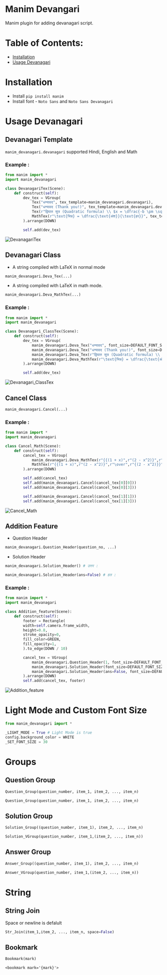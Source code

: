 # Manim Devangari

Manim plugin for adding devanagari script.

# Table of Contents:

- [Installation](#installation)
- [Usage Devanagari](#usage-devanagari)

# Installation

- Install `pip install manim`
- Install font - `Noto Sans` and `Noto Sans Devanagari`

# Usage Devanagari

## Devanagari Template

`manim_devanagari.devanagari` supported Hindi, English and Math

### Example :

```python
from manim import *
import manim_devanagari

class DevanagariTex(Scene):
    def construct(self):
        dev_tex = VGroup(
            Tex("धन्यावद", tex_template=manim_devanagari.devanagari),
            Tex("धन्यावद (Thank you!)", tex_template=manim_devanagari.devanagari),
            Tex(r"द्विघात सुत्र (Quadratic formula) \\ $x = \dfrac{-b \pm \sqrt{b^2 - 4ac}}{2a}$", tex_template=manim_devanagari.devanagari),
            MathTex(r"\text{भिन्न} = \dfrac{\text{अंश}}{\text{हर}}", tex_template=manim_devanagari.devanagari)
        ).arrange(DOWN)

        self.add(dev_tex)
```

![DevanagariTex](https://raw.githubusercontent.com/avnlearn/manim-devanagari/beta/assets/images/1.png?raw=true)

## Devanagari Class

- A string compiled with LaTeX in normal mode

```python
manim_devanagari.Deva_Tex(...)
```

- A string compiled with LaTeX in math mode.

```python
manim_devanagari.Deva_MathTex(...)
```

### Example :

```python
from manim import *
import manim_devanagari

class Devanagari_ClassTex(Scene):
    def construct(self):
        dev_tex = VGroup(
            manim_devanagari.Deva_Tex("धन्यावद", font_size=DEFAULT_FONT_SIZE),
            manim_devanagari.Deva_Tex("धन्यावद (Thank you!)", font_size=DEFAULT_FONT_SIZE),
            manim_devanagari.Deva_Tex(r"द्विघात सुत्र (Quadratic formula) \\ $x = \dfrac{-b \pm \sqrt{b^2 - 4ac}}{2a}$", font_size=DEFAULT_FONT_SIZE),
            manim_devanagari.Deva_MathTex(r"\text{भिन्न} = \dfrac{\text{अंश}}{\text{हर}}", font_size=DEFAULT_FONT_SIZE)
        ).arrange(DOWN)

        self.add(dev_tex)
```

![Devanagari_ClassTex](https://raw.githubusercontent.com/avnlearn/manim-devanagari/beta/assets/images/2.png?raw=true)

## Cancel Class

```python
manim_devanagari.Cancel(...)
```

### Example :

```python
from manim import *
import manim_devanagari

class Cancel_Math(Scene):
    def construct(self):
        cancel_tex = VGroup(
            manim_devanagari.Deva_MathTex(r"{{(1 + x)",r"(2 - x^2)}",r"\over",r"{(1 + x)}}", font_size=DEFAULT_FONT_SIZE),
            MathTex(r"{{(1 + x)",r"(2 - x^2)}",r"\over",r"{(2 - x^2)}}")
        ).arrange(DOWN)

        self.add(cancel_tex)
        self.add(manim_devanagari.Cancel(cancel_tex[0][0]))
        self.add(manim_devanagari.Cancel(cancel_tex[0][3]))

        self.add(manim_devanagari.Cancel(cancel_tex[1][1]))
        self.add(manim_devanagari.Cancel(cancel_tex[1][3]))
```

![Cancel_Math](https://raw.githubusercontent.com/avnlearn/manim-devanagari/beta/assets/images/3.png?raw=true)

## Addition Feature

- Question Header

```python
manim_devanagari.Question_Header(question_no, ...)
```

- Solution Header

```python
manim_devanagari.Solution_Header() # उत्तर :
```

```python
manim_devanagari.Solution_Header(ans=False) # हल :
```

### Example :

```python
from manim import *
import manim_devanagari

class Addition_feature(Scene):
    def construct(self):
        footer = Rectangle(
        width=self.camera.frame_width,
        height=0.8,
        stroke_opacity=0,
        fill_color=GREEN,
        fill_opacity=1,
        ).to_edge(DOWN / 10)

        cancel_tex = VGroup(
            manim_devanagari.Question_Header(1, font_size=DEFAULT_FONT_SIZE),
            manim_devanagari.Solution_Header(font_size=DEFAULT_FONT_SIZE),
            manim_devanagari.Solution_Header(ans=False, font_size=DEFAULT_FONT_SIZE)
        ).arrange(DOWN)
        self.add(cancel_tex, footer)
```

![Addition_feature](https://raw.githubusercontent.com/avnlearn/manim-devanagari/beta/assets/images/4.png?raw=true)

# Light Mode and Custom Font Size

```python
from manim_devanagari import *

_LIGHT_MODE = True # Light Mode is true
config.background_color = WHITE
_SET_FONT_SIZE = 30
```

# Groups

## Question Group

```python
Question_Group(question_number, item_1, item_2, ..., item_n)
```

```python
Question_Group(question_number, item_1, item_2, ..., item_n)
```

## Solution Group

```python
Solution_Group((question_number, item_1), item_2, ..., item_n)
```

```python
Solution_VGroup(question_number, item_1,(item_2, ..., item_n))
```

## Answer Group

```python
Answer_Group((question_number, item_1), item_2, ..., item_n)
```

```python
Answer_VGroup(question_number, item_1,(item_2, ..., item_n))
```

# String

## String Join

Space or newline is defalult

```python
Str_Join(item_1,item_2, ..., item_n, space=False)
```

## Bookmark

```python
Bookmark(mark)
```

```
<bookmark mark='{mark}'>
```
